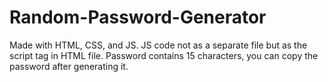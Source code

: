 # Random-Password-Generator
Made with HTML, CSS, and JS.
JS code not as a separate file but as the script tag in HTML file.
Password contains 15 characters, you can copy the password after generating it.
